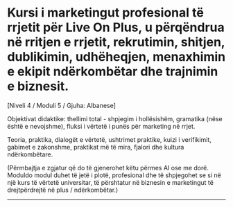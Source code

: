 # Kursi i marketingut profesional të rrjetit për Live On Plus, u përqëndrua në rritjen e rrjetit, rekrutimin, shitjen, dublikimin, udhëheqjen, menaxhimin e ekipit ndërkombëtar dhe trajnimin e biznesit.


[Niveli 4 / Moduli 5 / Gjuha: Albanese]

Objektivat didaktike: thellimi total - shpjegim i hollësishëm, gramatika (nëse është e nevojshme), fluksi i vërtetë i punës për marketing në rrjet.

Teoria, praktika, dialogët e vërtetë, ushtrimet praktike, kuizi i verifikimit, gabimet e zakonshme, praktikat më të mira, fjalori dhe kultura ndërkombëtare.


(Përmbajtja e zgjatur që do të gjenerohet këtu përmes AI ose me dorë. Moduldo modul duhet të jetë i plotë, profesional dhe të shpjegohet se si në një kurs të vërtetë universitar, të përshtatur në biznesin e marketingut të drejtpërdrejtë në plus / ndërkombëtar.)

---